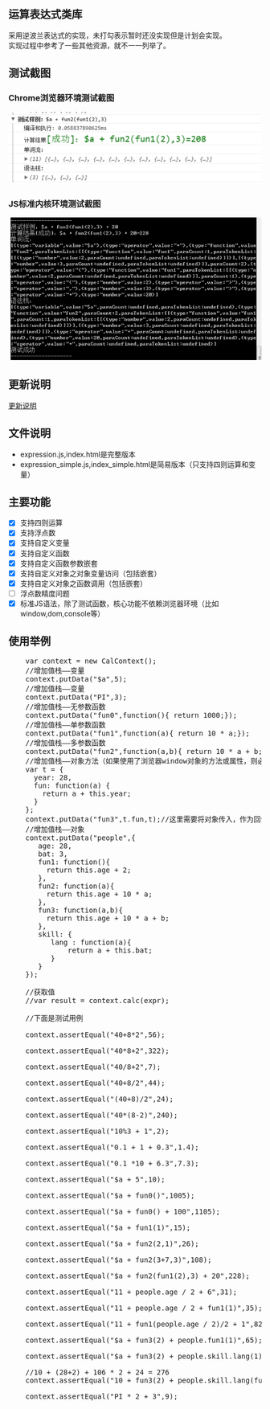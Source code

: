 ## 运算表达式类库
采用逆波兰表达式的实现，未打勾表示暂时还没实现但是计划会实现。  
实现过程中参考了一些其他资源，就不一一列举了。  

## 测试截图
### Chrome浏览器环境测试截图
![结果图片](/demo1.jpg)
### JS标准内核环境测试截图
![结果图片](/demo2.jpg)


## 更新说明
[更新说明](UPDATE.md "更新说明")

## 文件说明
- expression.js,index.html是完整版本
- expression_simple.js,index_simple.html是简易版本（只支持四则运算和变量）

## 主要功能
- [x] 支持四则运算
- [x] 支持浮点数
- [x] 支持自定义变量
- [x] 支持自定义函数
- [x] 支持自定义函数参数嵌套
- [x] 支持自定义对象之对象变量访问（包括嵌套）
- [x] 支持自定义对象之函数调用（包括嵌套）
- [ ] 浮点数精度问题
- [x] 标准JS语法，除了测试函数，核心功能不依赖浏览器环境（比如window,dom,console等）

## 使用举例
  <pre>
    var context = new CalContext();
    //增加值栈——变量
    context.putData("$a",5);
    //增加值栈——变量
    context.putData("PI",3);
    //增加值栈——无参数函数
    context.putData("fun0",function(){ return 1000;});
    //增加值栈——单参数函数
    context.putData("fun1",function(a){ return 10 * a;});
    //增加值栈——多参数函数
    context.putData("fun2",function(a,b){ return 10 * a + b;});
    //增加值栈——对象方法（如果使用了浏览器window对象的方法或属性，则必须传入window作为上下文）
    var t = {
      year: 28,
      fun: function(a) {
        return a + this.year;
      }
    };
    context.putData("fun3",t.fun,t);//这里需要将对象传入，作为回调上下文
    //增加值栈——对象
    context.putData("people",{
       age: 28,
       bat: 3,
       fun1: function(){
         return this.age + 2;
       },
       fun2: function(a){
         return this.age + 10 * a;
       },
       fun3: function(a,b){
         return this.age + 10 * a + b;
       },
       skill: {
          lang : function(a){
              return a + this.bat;
          }
       }
    });

    //获取值
    //var result = context.calc(expr);

    //下面是测试用例

    context.assertEqual("40+8*2",56);

    context.assertEqual("40*8+2",322);

    context.assertEqual("40/8+2",7);

    context.assertEqual("40+8/2",44);

    context.assertEqual("(40+8)/2",24);

    context.assertEqual("40*(8-2)",240);

    context.assertEqual("10%3 + 1",2);

    context.assertEqual("0.1 + 1 + 0.3",1.4);

    context.assertEqual("0.1 *10 + 6.3",7.3);

    context.assertEqual("$a + 5",10);

    context.assertEqual("$a + fun0()",1005);

    context.assertEqual("$a + fun0() + 100",1105);

    context.assertEqual("$a + fun1(1)",15);

    context.assertEqual("$a + fun2(2,1)",26);

    context.assertEqual("$a + fun2(3+7,3)",108);

    context.assertEqual("$a + fun2(fun1(2),3) + 20",228);

    context.assertEqual("11 + people.age / 2 + 6",31);

    context.assertEqual("11 + people.age / 2 + fun1(1)",35);

    context.assertEqual("11 + fun1(people.age / 2)/2 + 1",82);

    context.assertEqual("$a + fun3(2) + people.fun1(1)",65);

    context.assertEqual("$a + fun3(2) + people.skill.lang(1)",39);

    //10 + (28+2) + 106 * 2 + 24 = 276
    context.assertEqual("10 + fun3(2) + people.skill.lang(fun2(3+7,3)) * 2 + 24",276);

    context.assertEqual("PI * 2 + 3",9);
  </pre>

